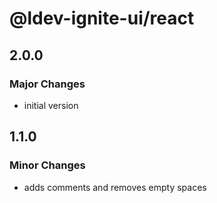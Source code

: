 # @ldev-ignite-ui/react

## 2.0.0

### Major Changes

- initial version

## 1.1.0

### Minor Changes

- adds comments and removes empty spaces
